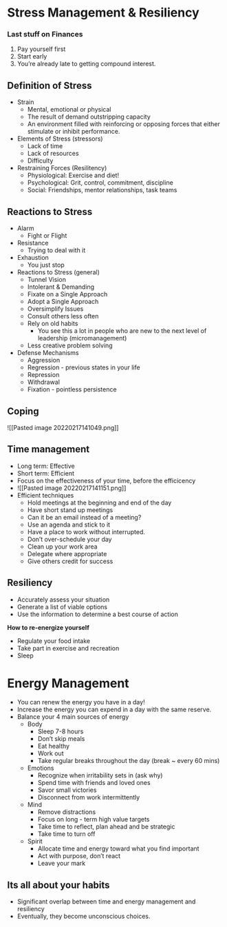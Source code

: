 # Stress Management & Resiliency


### Last stuff on Finances
1. Pay yourself first
2. Start early
3. You’re already late to getting compound interest. 

## Definition of Stress
- Strain
	- Mental, emotional or physical
	- The result of demand outstripping capacity
	- An environment filled with reinforcing or opposing forces that either stimulate or inhibit performance.
- Elements of Stress (stressors)
	- Lack of time
	- Lack of resources
	- Difficulty
- Restraining Forces (Resilitency)
	- Physiological: Exercise and diet!
	- Psychological: Grit, control, commitment, discipline
	- Social: Friendships, mentor relationships, task teams

## Reactions to Stress
- Alarm
	- Fight or Flight
- Resistance
	- Trying to deal with it
- Exhaustion
	- You just stop
- Reactions to Stress (general)
	- Tunnel Vision
	- Intolerant & Demanding
	- Fixate on a Single Approach
	- Adopt a Single Approach
	- Oversimplify Issues
	- Consult others less often
	- Rely on old habits
		- You see this a lot in people who are new to the next level of leadership (micromanagement)
	- Less creative problem solving
- Defense Mechanisms
	- Aggression
	- Regression - previous states in your life
	- Repression
	- Withdrawal
	- Fixation - pointless persistence

## Coping
![[Pasted image 20220217141049.png]]

## Time management
- Long term: Effective
- Short term: Efficient
- Focus on the effectiveness of your time, before the efficicency
- ![[Pasted image 20220217141151.png]]
- Efficient techniques
	- Hold meetings at the beginning and end of the day
	- Have short stand up meetings
	- Can it be an email instead of a meeting?
	- Use an agenda and stick to it
	- Have a place to work without interrupted.
	- Don’t over-schedule your day
	- Clean up your work area
	- Delegate where appropriate
	- Give others credit for success

## Resiliency
- Accurately assess your situation
- Generate a list of viable options
- Use the information to determine a best course of action

**How to re-energize yourself**
- Regulate your food intake
- Take part in exercise and recreation
- Sleep

# Energy Management
- You can renew the energy you have in a day! 
- Increase the energy you can expend in a day with the same reserve.
- Balance your 4 main sources of energy
	- Body
		- Sleep 7-8 hours
		- Don’t skip meals
		- Eat healthy 
		- Work out
		- Take regular breaks throughout the day (break ~ every 60 mins)
	- Emotions
		- Recognize when irritability sets in (ask why)
		- Spend time with friends and loved ones
		- Savor small victories
		- Disconnect from work intermittently
	- Mind
		- Remove distractions
		- Focus on long - term high value targets
		- Take time to reflect, plan ahead and be strategic
		- Take time to turn off
	- Spirit
		- Allocate time and energy toward what you find important
		- Act with purpose, don’t react
		- Leave your mark
## Its all about your habits
- Significant overlap between time and energy management and resiliency
- Eventually, they become unconscious choices. 